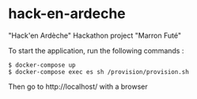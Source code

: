 # hack-en-ardeche
"Hack'en Ardèche" Hackathon project "Marron Futé"

To start the application, run the following commands :

```
$ docker-compose up
$ docker-compose exec es sh /provision/provision.sh
```

Then go to http://localhost/ with a browser
